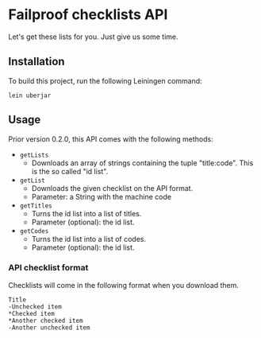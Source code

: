 # Failproof checklists API

Let's get these lists for you. Just give us some time.

## Installation

To build this project, run the following Leiningen command:

```
lein uberjar
```

## Usage

Prior version 0.2.0, this API comes with the following methods:

- `getLists`
    - Downloads an array of strings containing the tuple "title:code". This is the so called "id list".
- `getList`
    - Downloads the given checklist on the API format.
    - Parameter: a String with the machine code
- `getTitles`
    - Turns the id list into a list of titles.
    - Parameter (optional): the id list.
- `getCodes`
    - Turns the id list into a list of codes.
    - Parameter (optional): the id list.


### API checklist format

Checklists will come in the following format when you download them.

```
Title
-Unchecked item
*Checked item
*Another checked item
-Another unchecked item
```
